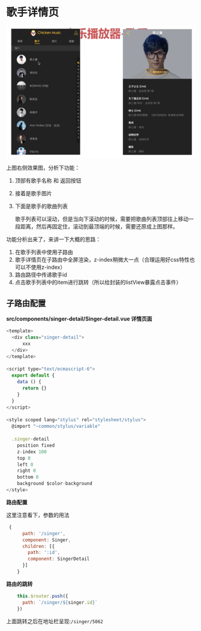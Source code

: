 # 歌手详情页

![](/assets/musicapp/歌手页和歌手详情页面.png)

上图右侧效果图，分析下功能：

1. 顶部有歌手名称 和 返回按钮
2. 接着是歌手图片
3. 下面是歌手的歌曲列表
    
    歌手列表可以滚动，但是当向下滚动的时候，需要把歌曲列表顶部往上移动一段距离，然后再固定住，滚动到最顶端的时候，需要还原成上图那样。
    
功能分析出来了，来讲一下大概的思路：

1. 在歌手列表中使用子路由
2. 歌手详情页在子路由中全屏渲染，z-index稍微大一点（合理运用好css特性也可以不使用z-index）
3. 路由路径中传递歌手id
4. 点击歌手列表中的item进行跳转（所以给封装的listView暴露点击事件）

## 子路由配置

**src/components/singer-detail/Singer-detail.vue 详情页面**
```javascript
<template>
  <div class="singer-detail">
      xxx
  </div>
</template>

<script type="text/ecmascript-6">
  export default {
    data () {
      return {}
    }
  }
</script>

<style scoped lang="stylus" rel="stylesheet/stylus">
  @import "~common/stylus/variable"

  .singer-detail
    position fixed
    z-index 100
    top 0
    left 0
    right 0
    bottom 0
    background $color-background
</style>
```

**路由配置**

这里注意看下，参数的用法
```javascript
 {
      path: '/singer',
      component: Singer,
      children: [{
        path: ':id',
        component: SingerDetail
      }]
    }
```

**路由的跳转**
```javascript
    this.$router.push({
      path: `/singer/${singer.id}`
    })
```

上面跳转之后在地址栏呈现:`/singer/5062`
